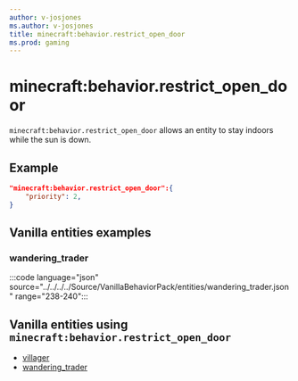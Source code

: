 ```yaml
---
author: v-josjones
ms.author: v-josjones
title: minecraft:behavior.restrict_open_door
ms.prod: gaming
---
```


# minecraft:behavior.restrict_open_door

`minecraft:behavior.restrict_open_door` allows an entity to stay indoors while the sun is down.

## Example

```json
"minecraft:behavior.restrict_open_door":{
    "priority": 2,
}
```

## Vanilla entities examples

### wandering_trader

:::code language="json" source="../../../../Source/VanillaBehaviorPack/entities/wandering_trader.json" range="238-240":::

## Vanilla entities using `minecraft:behavior.restrict_open_door`

- [villager](../../../../Source/VanillaBehaviorPack_Snippets/entities/villager.md)
- [wandering_trader](../../../../Source/VanillaBehaviorPack_Snippets/entities/wandering_trader.md)
